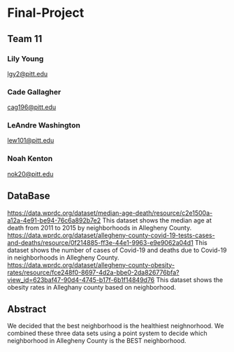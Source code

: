 # Final-Project
## Team 11
### Lily Young
lgy2@pitt.edu
### Cade Gallagher
cag196@pitt.edu
### LeAndre Washington
lew101@pitt.edu
### Noah Kenton
nok20@pitt.edu
## DataBase
https://data.wprdc.org/dataset/median-age-death/resource/c2e1500a-a12a-4e91-be94-76c6a892b7e2
This dataset shows the median age at death from 2011 to 2015 by neighborhoods in Allegheny County. 
https://data.wprdc.org/dataset/allegheny-county-covid-19-tests-cases-and-deaths/resource/0f214885-ff3e-44e1-9963-e9e9062a04d1
This dataset shows the number of cases of Covid-19 and deaths due to Covid-19 in neighborhoods in Allegheny County.
https://data.wprdc.org/dataset/allegheny-county-obesity-rates/resource/fce248f0-8697-4d2a-bbe0-2da826776bfa?view_id=623baf47-90d4-4745-b17f-6b1f14849d76
This dataset shows the obesity rates in Alleghany county based on neighborhood.
## Abstract
We decided that the best neighborhood is the healthiest neighnorhood. We combined these three data sets using a point system to decide which neighborhood in Allegheny County is the BEST neighborhood.
